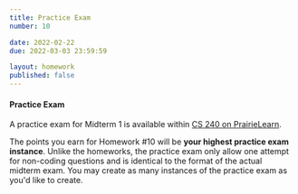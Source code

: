 ```yaml
---
title: Practice Exam
number: 10

date: 2022-02-22
due: 2022-03-03 23:59:59

layout: homework
published: false
---
```


#### Practice Exam

A practice exam for Midterm 1 is available within [CS 240 on PrairieLearn](https://www.prairielearn.org/pl/course_instance/129051).

The points you earn for Homework #10 will be **your highest practice exam instance**.  Unlike the homeworks, the practice exam only allow one attempt for non-coding questions and is identical to the format of the actual midterm exam.  You may create as many instances of the practice exam as you'd like to create.